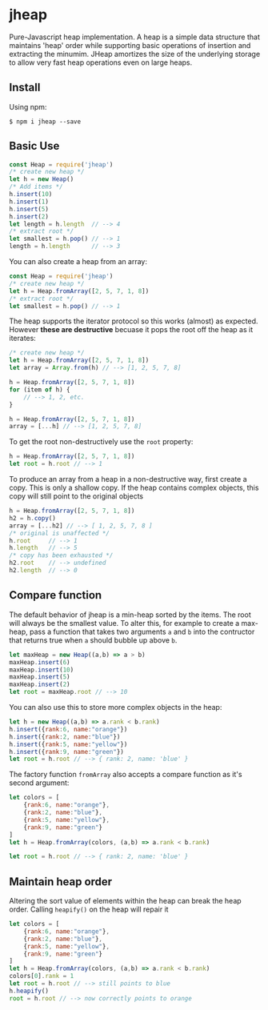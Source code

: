 # jheap
Pure-Javascript heap implementation. A heap is a simple data structure that maintains 'heap' order while supporting basic operations of insertion and extracting the minumim. JHeap amortizes the size of the underlying storage to allow very fast heap operations even on large heaps. 

## Install
Using npm:
```shell
$ npm i jheap --save
```

## Basic Use
``` js
const Heap = require('jheap')
/* create new heap */
let h = new Heap()
/* Add items */
h.insert(10)
h.insert(1)
h.insert(5)
h.insert(2)
let length = h.length  // --> 4
/* extract root */
let smallest = h.pop() // --> 1
length = h.length      // --> 3
```
You can also create a heap from an array:
``` js
const Heap = require('jheap')
/* create new heap */
let h = Heap.fromArray([2, 5, 7, 1, 8])
/* extract root */
let smallest = h.pop() // --> 1
```

The heap supports the iterator protocol so this works (almost) as expected. However **these are destructive** becuase it pops the root off the heap as it iterates:
``` js
/* create new heap */
let h = Heap.fromArray([2, 5, 7, 1, 8])
let array = Array.from(h) // --> [1, 2, 5, 7, 8]

h = Heap.fromArray([2, 5, 7, 1, 8])
for (item of h) {
    // --> 1, 2, etc.
} 

h = Heap.fromArray([2, 5, 7, 1, 8])
array = [...h] // --> [1, 2, 5, 7, 8]
```

To get the root non-destructively use the `root` property:
```js
h = Heap.fromArray([2, 5, 7, 1, 8])
let root = h.root // --> 1
```

To produce an array from a heap in a non-destructive way, first create a copy. This is only a shallow copy. If the heap contains complex objects, this copy will still point to the original objects
```js
h = Heap.fromArray([2, 5, 7, 1, 8])
h2 = h.copy()
array = [...h2] // --> [ 1, 2, 5, 7, 8 ]
/* original is unaffected */
h.root     // --> 1
h.length   // --> 5
/* copy has been exhausted */
h2.root    // --> undefined
h2.length  // --> 0
```

## Compare function
The default behavior of jheap is a min-heap sorted by the items. The root will always be the smallest value. To alter this, for example to create a max-heap, pass a function that takes two arguments `a` and `b` into the contructor that returns true when `a` should bubble up above `b`.

```js
let maxHeap = new Heap((a,b) => a > b)
maxHeap.insert(6)
maxHeap.insert(10)
maxHeap.insert(5)
maxHeap.insert(2)
let root = maxHeap.root // --> 10
```

You can also use this to store more complex objects in the heap:
```js
let h = new Heap((a,b) => a.rank < b.rank)
h.insert({rank:6, name:"orange"})
h.insert({rank:2, name:"blue"})
h.insert({rank:5, name:"yellow"})
h.insert({rank:9, name:"green"})
let root = h.root // --> { rank: 2, name: 'blue' }
```

The factory function `fromArray` also accepts a compare function as it's second argument:
```js
let colors = [
    {rank:6, name:"orange"},
    {rank:2, name:"blue"},
    {rank:5, name:"yellow"},
    {rank:9, name:"green"}
]
let h = Heap.fromArray(colors, (a,b) => a.rank < b.rank)

let root = h.root // --> { rank: 2, name: 'blue' }
```

## Maintain heap order
Altering the sort value of elements within the heap can break the heap order. Calling `heapify()` on the heap will repair it
```js
let colors = [
    {rank:6, name:"orange"},
    {rank:2, name:"blue"},
    {rank:5, name:"yellow"},
    {rank:9, name:"green"}
]
let h = Heap.fromArray(colors, (a,b) => a.rank < b.rank)
colors[0].rank = 1
let root = h.root // --> still points to blue
h.heapify()
root = h.root // --> now correctly points to orange